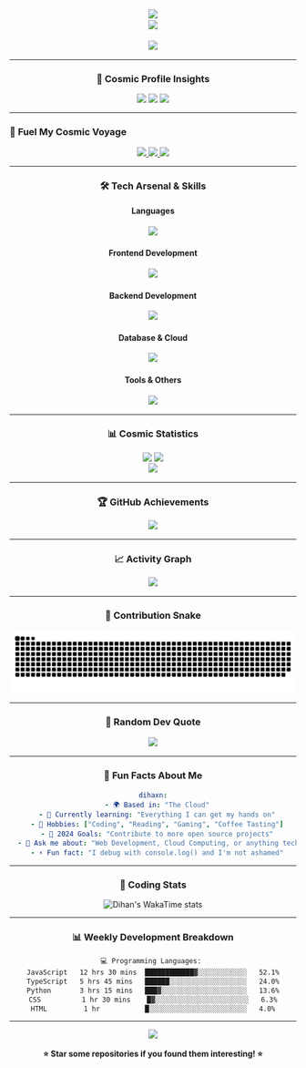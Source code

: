 <div align="center">
  <img src="https://capsule-render.vercel.app/api?type=waving&color=gradient&height=100&section=header&theme=midnight-purple&animation=twinkling" />
</div>

<div align="center">
  <img src="https://github.com/7oSkaaa/7oSkaaa/blob/main/Images/about_me.gif?raw=true" width="150px">
  <br><br>
  <img src="https://readme-typing-svg.demolab.com?font=JetBrains+Mono&size=28&duration=3000&pause=1000&color=00D9FF&center=true&vCenter=true&width=600&height=80&lines=🚀+Full-Stack+Developer;🌟+Open-Source+Enthusiast;💡+Problem+Solver;🔥+Code+Architect;✨+Digital+Innovator">
</div>

---

<div align="center">

### 🌌 **Cosmic Profile Insights**

<img src="https://komarev.com/ghpvc/?username=dihaxn&label=Stellar+Visitors&color=7B68EE&style=for-the-badge&abbreviated=true"> 
<img src="https://img.shields.io/github/followers/dihaxn?logo=github&style=for-the-badge&color=9370DB&labelColor=0d1117"> 
<img src="https://img.shields.io/github/stars/dihaxn?logo=github&style=for-the-badge&color=BA55D3&labelColor=0d1117">

</div>

---

### 🌠 **Fuel My Cosmic Voyage**

<p align="center">
  <a href="https://www.buymeacoffee.com/ihanlaknukl">
    <img src="https://img.shields.io/badge/Buy_Me_Cosmic_Coffee-FFDD00?style=for-the-badge&logo=buymeacoffee&logoColor=black&labelColor=0d1117">
  </a>
  <a href="https://github.com/sponsors/dihaxn">
    <img src="https://img.shields.io/badge/GitHub_Sponsors-EA4AAA?style=for-the-badge&logo=githubsponsors&logoColor=white&labelColor=0d1117">
  </a>
  <a href="https://twitter.com/dihaxn">
    <img src="https://img.shields.io/twitter/follow/dihaxn?logo=twitter&style=for-the-badge&color=00D9FF&labelColor=0d1117">
  </a>
</p>

---

<div align="center">
  
### 🛠️ **Tech Arsenal & Skills**

#### **Languages**
<img src="https://skillicons.dev/icons?i=cpp,cs,java,js,ts,python,php,go&theme=dark&perline=8">

#### **Frontend Development**
<img src="https://skillicons.dev/icons?i=react,vue,nextjs,html,css,tailwind,bootstrap,sass&theme=dark&perline=8">

#### **Backend Development**
<img src="https://skillicons.dev/icons?i=nodejs,express,laravel,spring,flask,django,fastapi,graphql&theme=dark&perline=8">

#### **Database & Cloud**
<img src="https://skillicons.dev/icons?i=mongodb,mysql,postgresql,redis,aws,gcp,azure,docker&theme=dark&perline=8">

#### **Tools & Others**
<img src="https://skillicons.dev/icons?i=git,github,gitlab,figma,postman,jenkins,linux,vscode&theme=dark&perline=8">

</div>

---

<div align="center">
  
### 📊 **Cosmic Statistics**

<img src="https://github-readme-stats.vercel.app/api?username=dihaxn&show_icons=true&theme=tokyonight&bg_color=0D1117&title_color=00D9FF&icon_color=00D9FF&text_color=FFFFFF&border_color=00D9FF&border_radius=15&hide_border=false&include_all_commits=true&count_private=true" width="48%">
<img src="https://github-readme-streak-stats.herokuapp.com?user=dihaxn&theme=tokyonight&background=0D1117&border=00D9FF&stroke=00D9FF&dates=00D9FF&ring=00D9FF&fire=FF6B6B&currStreakNum=FFFFFF&sideNums=FFFFFF&currStreakLabel=00D9FF&border_radius=15" width="48%">

</div>

<div align="center">
  <img src="https://github-readme-stats.vercel.app/api/top-langs?username=dihaxn&layout=compact&theme=tokyonight&bg_color=0D1117&title_color=00D9FF&text_color=FFFFFF&border_color=00D9FF&border_radius=15&hide_border=false&langs_count=10&card_width=600">
</div>

---

<div align="center">
  
### 🏆 **GitHub Achievements**

<img src="https://github-profile-trophy.vercel.app/?username=dihaxn&theme=tokyonight&no-frame=false&no-bg=false&margin-w=4&row=2&column=4">

</div>

---

<div align="center">
  
### 📈 **Activity Graph**

<img src="https://github-readme-activity-graph.vercel.app/graph?username=dihaxn&theme=tokyo-night&bg_color=0D1117&color=00D9FF&line=00D9FF&point=FF6B6B&area=true&hide_border=true">

</div>

---

<div align="center">
  
### 🐍 **Contribution Snake**

<img src="https://raw.githubusercontent.com/Platane/snk/output/github-contribution-grid-snake-dark.svg" alt="Snake animation">

</div>

---

<div align="center">
  
### 💭 **Random Dev Quote**

<img src="https://quotes-github-readme.vercel.app/api?type=horizontal&theme=tokyonight&border_color=00D9FF">

</div>

---

<div align="center">
  
### 🌟 **Fun Facts About Me**

```yaml
dihaxn:
  - 🌍 Based in: "The Cloud"
  - 🎯 Currently learning: "Everything I can get my hands on"
  - 🎨 Hobbies: ["Coding", "Reading", "Gaming", "Coffee Tasting"]
  - 🚀 2024 Goals: "Contribute to more open source projects"
  - 💬 Ask me about: "Web Development, Cloud Computing, or anything tech!"
  - ⚡ Fun fact: "I debug with console.log() and I'm not ashamed"
```

</div>

---

<div align="center">
  <h3>🏅 <strong>Coding Stats</strong></h3>
  <img
    src="https://github-readme-stats.vercel.app/api/wakatime?username=dihaxn&theme=tokyonight&bg_color=0D1117&title_color=00D9FF&text_color=FFFFFF&border_color=00D9FF&border_radius=15"
    alt="Dihan's WakaTime stats"
  />
</div>

---

<div align="center">
  
### 📊 **Weekly Development Breakdown**

```text
💻 Programming Languages: 
JavaScript   12 hrs 30 mins  ████████████▓░░░░░░░░░░░░   52.1%
TypeScript   5 hrs 45 mins   ██████░░░░░░░░░░░░░░░░░░░   24.0%
Python       3 hrs 15 mins   ███▓░░░░░░░░░░░░░░░░░░░░░   13.6%
CSS          1 hr 30 mins    █▓░░░░░░░░░░░░░░░░░░░░░░░   6.3%
HTML         1 hr           █░░░░░░░░░░░░░░░░░░░░░░░░   4.0%
```

</div>

---

<div align="center">
  <img src="https://capsule-render.vercel.app/api?type=waving&color=gradient&height=100&section=footer&theme=midnight-purple" />
</div>

<div align="center">
  
**⭐ Star some repositories if you found them interesting! ⭐**

</div>

